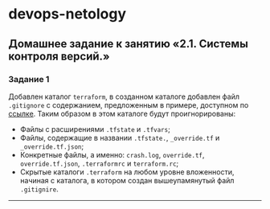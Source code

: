 # devops-netology
## Домашнее задание к занятию «2.1. Системы контроля версий.»
### Задание 1
Добавлен каталог `terraform`, в созданном каталоге добавлен файл `.gitignore` с содержанием, предложенным в примере, доступном по [ссылке](https://github.com/github/gitignore/blob/master/Terraform.gitignore).
Таким образом в этом каталоге будут проигнорированы:
  - Файлы с расширениями `.tfstate` и `.tfvars`;
  - Файлы, содержащие в названии `.tfstate.`, `_override.tf` и `_override.tf.json`;
  - Конкретные файлы, а именно: `crash.log`, `override.tf`, `override.tf.json`, `.terraformrc` и `terraform.rc`;
  - Скрытые каталоги `.terraform` на любом уровне вложенности, начиная с каталога, в котором создан вышеупамянутый файл `.gitignire`.


***
